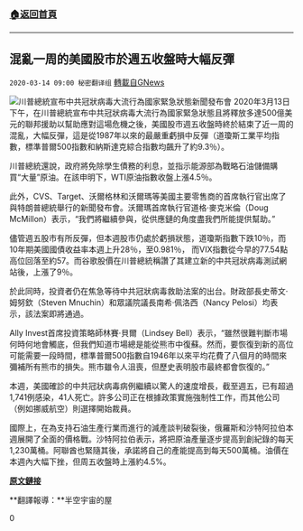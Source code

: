 ###  [:house:返回首頁](https://github.com/ourhimalayas/txt)
---

## 混亂一周的美國股市於週五收盤時大幅反彈
`2020-03-14 09:00 秘密翻译组` [轉載自GNews](https://gnews.org/zh-hant/141054/)

![](https://s3-ap-northeast-1.amazonaws.com/news.guo.offload.media/wp-content/uploads/2020/03/14085736/Picture-1-7.png)川普總統宣布中共冠狀病毒大流行為國家緊急狀態新聞發布會
2020年3月13日下午，在川普總統宣布中共冠狀病毒大流行為國家緊急狀態且將釋放多達500億美元的聯邦援助以幫助應對這場危機之後，美國股市週五收盤時終於結束了近一周的混亂，大幅反彈，這是從1987年以來的最嚴重虧損中反彈（道瓊斯工業平均指數，標準普爾500指數和納斯達克綜合指數均飆升了約9.3％）。

川普總統還說，政府將免除學生債務的利息，並指示能源部為戰略石油儲備購買“大量”原油。在該申明下，WTI原油指數收盤上漲4.5％。

此外，CVS、Target、沃爾格林和沃爾瑪等美國主要零售商的首席執行官出席了與特朗普總統舉行的新聞發布會。沃爾瑪首席執行官道格·麥克米倫（Doug McMillon）表示，“我們將繼續參與，從供應鏈的角度盡我們所能提供幫助。”

儘管週五股市有所反彈，但本週股市仍處於虧損狀態，道瓊斯指數下跌10％，而10年期美國國債收益率本週上升28％，至0.981％， 而VIX指數從今早的77.54點高位回落至約57。而谷歌股價在川普總統稱讚了其建立新的中共冠狀病毒測試網站後，上漲了9％。

於此同時，投資者仍在焦急等待中共冠狀病毒救助法案的出台。財政部長史蒂文·姆努欽（Steven Mnuchin）和眾議院議長南希·佩洛西（Nancy Pelosi）均表示，該法案即將通過。

Ally Invest首席投資策略師林賽·貝爾（Lindsey Bell）表示，“雖然很難判斷市場何時何地會觸底，但我們知道市場總是能從熊市中復蘇。然而，要恢復到新的高位可能需要一段時間，標準普爾500指數自1946年以來平均花費了八個月的時間來彌補所有熊市的損失。熊市雖令人沮喪，但歷史表明股市最終都會恢復的。”

本週，美國確診的中共冠狀病毒病例繼續以驚人的速度增長，截至週五，已有超過1,741例感染，41人死亡。許多公司正在根據政策實施強制性工作，而其他公司（例如挪威航空）則選擇開始裁員。

國際上，在為支持石油生產行業而進行的減產談判破裂後，俄羅斯和沙特阿拉伯本週展開了全面的價格戰。沙特阿拉伯表示，將把原油產量逐步提高到創紀錄的每天1,230萬桶。阿聯酋也緊隨其後，承諾將自己的產能提高到每天500萬桶。油價在本週內大幅下挫，但周五收盤時上漲約4.5%。

[**原文鏈接**](https://www.forbes.com/sites/sarahhansen/2020/03/13/stocks-end-chaotic-week-with-biggest-gain-since-2008-sp-dow-soar-9/#4faef73178c0)

**翻譯報導：**半空宇宙的屋

0
